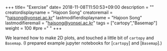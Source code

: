 +++
title= "Exercise"
date= 2018-11-08T11:50:53+09:00
description = ""
creatordisplayname = "Hajoon Song"
creatoremail = "hajsong@yonsei.ac.kr"
lastmodifierdisplayname = "Hajoon Song"
lastmodifieremail = "hajsong@yonsei.ac.kr"
tags = ["cartopy","Basemap"]
weight = 100
#pre ="<i class='fa fa-edit' ></i> "
+++

We learned how to make 2D plots, and touched a little bit of ```cartopy``` and ```Basemap```.
(I prepared example jupyter notebooks for [```cartopy```] and [```Basemap```].)
